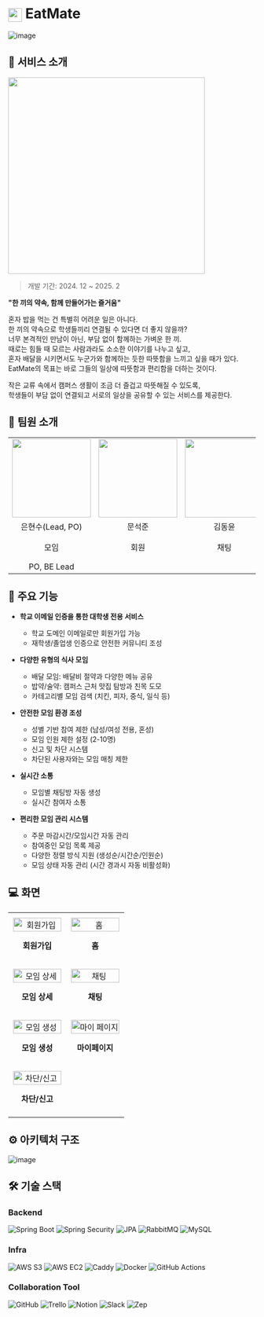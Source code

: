 # <img src="https://github.com/user-attachments/assets/7f1bce68-d6d4-490e-8802-787db03e8872" style="height: 1em; vertical-align: middle;"> EatMate

![image](https://github.com/user-attachments/assets/b3b6cc1f-1604-448a-b4a9-decb34bf1de7)


## 💫 서비스 소개
<div align="left">
<img src="https://github.com/user-attachments/assets/b681a502-0408-4aa4-8bba-efc2fb9f89a6" width="400">


> 개발 기간: 2024. 12 ~ 2025. 2  

**"한 끼의 약속, 함께 만들어가는 즐거움"**

혼자 밥을 먹는 건 특별히 어려운 일은 아니다.  
한 끼의 약속으로 학생들끼리 연결될 수 있다면 더 좋지 않을까?  
너무 본격적인 만남이 아닌, 부담 없이 함께하는 가벼운 한 끼.  
때로는 힘들 때 모르는 사람과라도 소소한 이야기를 나누고 싶고,  
혼자 배달을 시키면서도 누군가와 함께하는 듯한 따뜻함을 느끼고 싶을 때가 있다.  
EatMate의 목표는 바로 그들의 일상에 따뜻함과 편리함을 더하는 것이다.  

작은 교류 속에서 캠퍼스 생활이 조금 더 즐겁고 따뜻해질 수 있도록,  
학생들이 부담 없이 연결되고 서로의 일상을 공유할 수 있는 서비스를 제공한다.
</div>

## 👥 팀원 소개

<table>
  <tr>
    <td align="center"><img src="https://github.com/ehs208.png" width="160"></td>
    <td align="center"><img src="https://github.com/seokjun01.png" width="160"></td>
    <td align="center"><img src="https://github.com/dyk-im.png" width="160"></td>
    <td align="center"><img src="https://github.com/jj0526.png" width="160"></td>
  </tr>
  <tr>
    <td align="center">은현수(Lead, PO)</td>
    <td align="center">문석준</td>
    <td align="center">김동윤</td>
    <td align="center">전시현</td>
  </tr>
  <tr>
    <td align="center">모임</td>
    <td align="center">회원</td>
    <td align="center">채팅</td>
    <td align="center">Infra, 신고/차단/게시판/이미지</td>
  </tr>
    <tr>
    <td align="center">PO, BE Lead</td>
    <td align="center"></td>
    <td align="center"></td>
    <td align="center"></td>
  </tr>
</table>

## 📱 주요 기능

- **학교 이메일 인증을 통한 대학생 전용 서비스**  
    - 학교 도메인 이메일로만 회원가입 가능  
    - 재학생/졸업생 인증으로 안전한 커뮤니티 조성  

- **다양한 유형의 식사 모임**
    - 배달 모임: 배달비 절약과 다양한 메뉴 공유  
    - 밥약/술약: 캠퍼스 근처 맛집 탐방과 친목 도모  
    - 카테고리별 모임 검색 (치킨, 피자, 중식, 일식 등)  

- **안전한 모임 환경 조성**  
   - 성별 기반 참여 제한 (남성/여성 전용, 혼성)  
   - 모임 인원 제한 설정 (2-10명)  
   - 신고 및 차단 시스템  
   - 차단된 사용자와는 모임 매칭 제한  

- **실시간 소통**  
   - 모임별 채팅방 자동 생성  
   - 실시간 참여자 소통  

- **편리한 모임 관리 시스템**  
   - 주문 마감시간/모임시간 자동 관리  
   - 참여중인 모임 목록 제공  
   - 다양한 정렬 방식 지원 (생성순/시간순/인원순)
   - 모임 상태 자동 관리 (시간 경과시 자동 비활성화) 

## 💻 화면

<table align="center" style="border-collapse: collapse; width: 100%; max-width: 1200px; margin: 20px auto;">
    <tr>
        <td align="center" style="width: 50%; padding: 10px;">
            <img src="https://github.com/user-attachments/assets/877fc54b-6c0c-47f3-a880-b2c1e311c244" alt="회원가입" style="width: 100%; max-width: 500px;">
            <p align="center"><strong>회원가입</strong></p>
        </td>
        <td align="center" style="width: 50%; padding: 10px;">
            <img src="https://github.com/user-attachments/assets/5c413b0f-e2e8-48c6-ba38-808b56cca660" alt="홈" style="width: 100%; max-width: 500px;">
            <p align="center"><strong>홈</strong></p>
        </td>
    </tr>
    <tr>
        <td align="center" style="width: 50%; padding: 10px;">
            <img src="https://github.com/user-attachments/assets/508bec43-5820-44f7-aba1-82cfb84ae767" alt="모임 상세" style="width: 100%; max-width: 500px;">
            <p align="center"><strong>모임 상세</strong></p>
        </td>
        <td align="center" style="width: 50%; padding: 10px;">
            <img src="https://github.com/user-attachments/assets/eacdd2d2-373e-4dc5-813f-69126c6935d4" alt="채팅" style="width: 100%; max-width: 500px;">
            <p align="center"><strong>채팅</strong></p>
        </td>
    </tr>
    <tr>
        <td align="center" style="width: 50%; padding: 10px;">
            <img src="https://github.com/user-attachments/assets/8b630ab6-cce8-457c-883d-5a05074668ce" alt="모임 생성" style="width: 100%; max-width: 500px;">
            <p align="center"><strong>모임 생성</strong></p>
        </td>
        <td align="center" style="width: 50%; padding: 10px;">
            <img src="https://github.com/user-attachments/assets/884b451e-fcbe-4761-86ef-917d3a6612dc" alt="마이 페이지" style="width: 100%; max-width: 500px;">
            <p align="center"><strong>마이페이지</strong></p>
        </td>
    </tr>
    <tr>
        <td align="center" style="width: 50%; padding: 10px;">
            <img src="https://github.com/user-attachments/assets/9289b26c-34b6-49ed-9798-92673b789a1c" alt="차단/신고" style="width: 100%; max-width: 500px;">
            <p align="center"><strong>차단/신고</strong></p>
        </td>
        <td align="center" style="width: 50%; padding: 10px;">
            <!-- 빈 셀 -->
        </td>
    </tr>
</table>





## ⚙️ 아키텍처 구조

![image](https://github.com/user-attachments/assets/81aa4c6d-3579-48df-9d91-feb5062d240d)

## 🛠️ 기술 스택

### Backend

![Spring Boot](https://img.shields.io/badge/Spring%20Boot-6DB33F?style=flat&logo=springboot&logoColor=white)
![Spring Security](https://img.shields.io/badge/Spring%20Security-6DB33F?style=flat&logo=springsecurity&logoColor=white)
![JPA](https://img.shields.io/badge/JPA-007396?style=flat&logo=hibernate&logoColor=white)
![RabbitMQ](https://img.shields.io/badge/RabbitMQ-FF6600?style=flat&logo=rabbitmq&logoColor=white)
![MySQL](https://img.shields.io/badge/MySQL-4479A1?style=flat&logo=mysql&logoColor=white)

### Infra

![AWS S3](https://img.shields.io/badge/AWS%20S3-569A31?style=flat&logo=amazons3&logoColor=white)
![AWS EC2](https://img.shields.io/badge/AWS%20EC2-FF9900?style=flat&logo=amazonec2&logoColor=white)
![Caddy](https://img.shields.io/badge/Caddy-1F1F1F?style=flat&logo=caddy&logoColor=white)
![Docker](https://img.shields.io/badge/Docker-2496ED?style=flat&logo=docker&logoColor=white)
![GitHub Actions](https://img.shields.io/badge/GitHub%20Actions-2088FF?style=flat&logo=githubactions&logoColor=white)

### Collaboration Tool
![GitHub](https://img.shields.io/badge/GitHub-181717?style=flat&logo=github&logoColor=white)
![Trello](https://img.shields.io/badge/Trello-0052CC?style=flat&logo=trello&logoColor=white)
![Notion](https://img.shields.io/badge/Notion-000000?style=flat&logo=notion&logoColor=white)
![Slack](https://img.shields.io/badge/Slack-4A154B?style=flat&logo=slack&logoColor=white)
![Zep](https://img.shields.io/badge/Zep-6758FF?style=flat&logoColor=white)



